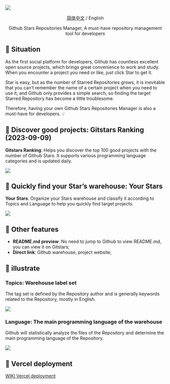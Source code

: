![](public/brand.png)

<div align="center">

[简体中文](./README.md) / English

Github Stars Repositories Manager, A must-have repository management tool for developers

</div>

## 🎯 Situation

As the first social platform for developers, Github has countless excellent open source projects, which brings great convenience to work and study. When you encounter a project you need or like, just click Star to get it.

Star is easy, but as the number of Starred Repositories grows, it is inevitable that you can’t remember the name of a certain project when you need to use it, and Github only provides a simple search, so finding the target Starred Repository has become a little troublesome.

Therefore, having your own Github Stars Repositories Manager is also a must-have for developers. 💡

## 👀 Discover good projects: Gitstars Ranking (2023-09-09)

<strong>Gitstars Ranking</strong>: Helps you discover the top 100 good projects with the number of Github Stars. It supports various programming language categories and is updated daily.

![](public/example-github-ranking.png)

## 🚀 Quickly find your Star’s warehouse: Your Stars

<strong>Your Stars</strong>: Organize your Stars warehouse and classify it according to Topics and Language to help you quickly find target projects.

![](public/example-your-stars.png)

## 👻 Other features

- <strong>README.md preview</strong>: No need to jump to Github to view README.md, you can view it on Gitstars;
- <strong>Direct link</strong>: Github warehouse, project website;

## 📖 illustrate

### Topics: Warehouse label set

The tag set is defined by the Repository author and is generally keywords related to the Repository, mostly in English.

![](public/example-topics.png)

### Language: The main programming language of the warehouse

Github will statistically analyze the files of the Repository and determine the main programming language of the Repository.

![](public/example-languages.png)

## 🤖 Vercel deployment

[WIKI Vercel deployment](https://github.com/cfour-hi/gitstars/wiki/Vercel-%E9%83%A8%E7%BD%B2)
